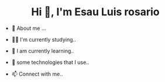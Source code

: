 <h1 align="center">Hi 👋,  I'm Esau Luis rosario </h1>

- 🔭 About me ...

- 👨‍💻 I'm currently studying..

- 📕 I am currently learning..

- 💬 some technologies that I use..

- 📫 Connect with me..
